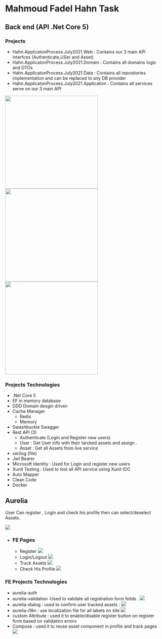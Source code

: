 # Mahmoud Fadel Hahn Task
<div>
                <h2>Back end (API .Net Core 5)</h2>
  <h3>Projects </h3>
  <ul class="list-group">
    <li>Hahn.ApplicatonProcess.July2021.Web : Contains our 3 main API interfces (Authenticate,USer and Asset)</li>
                <li class="list-group-item">Hahn.ApplicatonProcess.July2021.Domain : Contains all domains logic and DTOs </li>
                <li class="list-group-item">Hahn.ApplicatonProcess.July2021.Data : Contains all repositories implementation and can be replaced to any DB provider</li>
                <li class="list-group-item">Hahn.ApplicatonProcess.July2021.Application : Contains all services serve on our 3 main API </li>
    <liHahn.XTest</li>
    <liHahn.Cache.Redis</li>
    </ul>
   <img width="300px" src="https://user-images.githubusercontent.com/6877794/142931520-0e44992c-2ef2-4d1d-9d92-1345afb74220.png">                
                <img width="300px" src="https://user-images.githubusercontent.com/6877794/142934291-01e57165-1749-4f1c-b712-89435dd93371.png">
   <img width="300px" src="https://user-images.githubusercontent.com/6877794/142938973-2bbafecd-515f-4d15-ba81-b422ed45f0e1.png">
</div>
              <h3>Projects Technologies </h3>
              <ul class="list-group">
                <li class="list-group-item">.Net Core 5</li>
                <li class="list-group-item">EF in memory database</li>
                <li class="list-group-item">DDD Domain desgin driven</li>
                <li class="list-group-item"> Cache Manager
                  <ul>
                    <li> Redis
                    </li>
                    <li> Memory
                    </li>
                  </ul>
                </li>
                <li class="list-group-item">Swashbuckle Swagger</li>
                <li class="list-group-item">Rest API (3)
                  <ul class="list-group">
                    <li class="list-group-item">Authenticate (Login and Register new users) </li>
                    <li class="list-group-item">User : Get User info with their tarcked assets and assign . </li>
                    <li class="list-group-item">Asset : Get all Assets from live service </li>
                  </ul>
                </li>
                <li class="list-group-item">serilog (file) </li>
                <li class="list-group-item">Jwt Bearer </li>
                <li class="list-group-item">Microsoft Identity : Used for Login and register new users</li>
                <li class="list-group-item">Xunit Testing : Used to test all API service using Xunit IOC</li>
                <li class="list-group-item">Auto Mapper</li>
                <li class="list-group-item">Clean Code</li>
                <li class="list-group-item">Docker</li>
              </ul>
              <div>  
            <h2> Aurelia</h2>            
            <p>User Can register , Login and check his profile then can select/deselect Assets.</p>
            <img src="https://user-images.githubusercontent.com/6877794/142912799-7edf5abc-20da-427b-bdb1-a04b0ba6ca60.png" />
            </div>
<ul class="list-group">
              <li>
                <h3>FE Pages </h3>
                <ul>
                  <li>Register <img  src="https://user-images.githubusercontent.com/6877794/142933649-51f582fe-9e9b-42d5-be3c-c9de4e8e24a4.png" />                  
</li>
                  <li>Login/Logout 
                    <img  src="https://user-images.githubusercontent.com/6877794/142933472-13faf580-91af-4ecc-98a3-7f2cb112904a.png" />                    
 </li>
                  <li>Track Assets 
                     <img  src="https://user-images.githubusercontent.com/6877794/142933972-2041d08c-ab81-4003-9bff-37215ff3bea3.png" />   
                  
</li>
                  <li>Check His Profile
                    <img  src="https://user-images.githubusercontent.com/6877794/142934090-2f4f86c1-2214-4cc2-b14c-811eb81f3eff.png" />                   
</li>
                </ul>
              </li>
  </ul>
   <h3>FE Projects Technologies </h3>
   <ul>
              <li class="list-group-item">aurelia-auth</li>
              <li class="list-group-item">aurelia-validation :Used to validate all registration form feilds .
                <img
                  src="https://user-images.githubusercontent.com/6877794/142915528-6adc18ee-67ad-4e05-88c6-e5841643bc40.png" />
              </li>
              <li class="list-group-item">aurelia-dialog : used to confirm user tracked assets :
                <img
                  src="https://user-images.githubusercontent.com/6877794/142915939-31c59f02-28ab-4ffa-aa1f-c11adcb111fe.png" />
              </li>
              <li class="list-group-item">aurelia-i18n : use localization file for all labels on site
                <img
                  src="https://user-images.githubusercontent.com/6877794/142916569-93766f4c-f35d-479d-a8a8-9ff71a5bce79.png" />
              </li>
              <li class="list-group-item">custom Attribute : used it to enable/disable register button on register form
                based on validation errors </li>
              <li class="list-group-item">Compose : used it to reuse asset component in profile and track pages
                <img
                  src="https://user-images.githubusercontent.com/6877794/142916404-c4efbcbc-6a5f-4f97-b4a9-9f87d3bb4d28.png" />
              </li>
            </ul>
